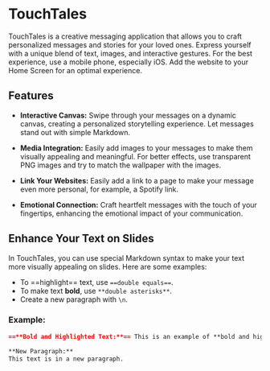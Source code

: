 # TouchTales

TouchTales is a creative messaging application that allows you to craft personalized messages and stories for your loved ones. Express yourself with a unique blend of text, images, and interactive gestures. For the best experience, use a mobile phone, especially iOS. Add the website to your Home Screen for an optimal experience.

## Features

- **Interactive Canvas:** Swipe through your messages on a dynamic canvas, creating a personalized storytelling experience. Let messages stand out with simple Markdown.

- **Media Integration:** Easily add images to your messages to make them visually appealing and meaningful. For better effects, use transparent PNG images and try to match the wallpaper with the images.

- **Link Your Websites:** Easily add a link to a page to make your message even more personal, for example, a Spotify link.

- **Emotional Connection:** Craft heartfelt messages with the touch of your fingertips, enhancing the emotional impact of your communication.

## Enhance Your Text on Slides

In TouchTales, you can use special Markdown syntax to make your text more visually appealing on slides. Here are some examples:

- To ==highlight== text, use `==double equals==`.
- To make text **bold**, use `**double asterisks**`.
- Create a new paragraph with `\n`.

### Example:

```markdown
==**Bold and Highlighted Text:**== This is an example of **bold and highlighted text** using special Markdown syntax.

**New Paragraph:**
This text is in a new paragraph.
